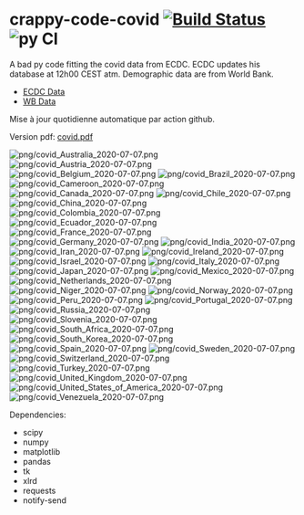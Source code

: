 # crappy-code-covid [![Build Status](https://cloud.drone.io/api/badges/a-lemonnier/crappy-code-covid/status.svg)](https://cloud.drone.io/a-lemonnier/crappy-code-covid) ![py CI](https://github.com/a-lemonnier/crappy-code-covid/workflows/py%20CI/badge.svg)
 
A bad py code fitting the covid data from ECDC. ECDC updates his database at 12h00 CEST atm. Demographic data are from World Bank.
 
- [ECDC Data](https://www.ecdc.europa.eu/en/publications-data/download-todays-data-geographic-distribution-covid-19-cases-worldwide)
- [WB Data](https://data.worldbank.org/indicator/sp.pop.totl)
 
 
Mise à jour quotidienne automatique par action github.
 
Version pdf: [covid.pdf](https://github.com/a-lemonnier/crappy-code-covid/raw/master/covid.pdf)
 
![png/covid_Australia_2020-07-07.png](png/covid_Australia_2020-07-07.png)
![png/covid_Austria_2020-07-07.png](png/covid_Austria_2020-07-07.png)
![png/covid_Belgium_2020-07-07.png](png/covid_Belgium_2020-07-07.png)
![png/covid_Brazil_2020-07-07.png](png/covid_Brazil_2020-07-07.png)
![png/covid_Cameroon_2020-07-07.png](png/covid_Cameroon_2020-07-07.png)
![png/covid_Canada_2020-07-07.png](png/covid_Canada_2020-07-07.png)
![png/covid_Chile_2020-07-07.png](png/covid_Chile_2020-07-07.png)
![png/covid_China_2020-07-07.png](png/covid_China_2020-07-07.png)
![png/covid_Colombia_2020-07-07.png](png/covid_Colombia_2020-07-07.png)
![png/covid_Ecuador_2020-07-07.png](png/covid_Ecuador_2020-07-07.png)
![png/covid_France_2020-07-07.png](png/covid_France_2020-07-07.png)
![png/covid_Germany_2020-07-07.png](png/covid_Germany_2020-07-07.png)
![png/covid_India_2020-07-07.png](png/covid_India_2020-07-07.png)
![png/covid_Iran_2020-07-07.png](png/covid_Iran_2020-07-07.png)
![png/covid_Ireland_2020-07-07.png](png/covid_Ireland_2020-07-07.png)
![png/covid_Israel_2020-07-07.png](png/covid_Israel_2020-07-07.png)
![png/covid_Italy_2020-07-07.png](png/covid_Italy_2020-07-07.png)
![png/covid_Japan_2020-07-07.png](png/covid_Japan_2020-07-07.png)
![png/covid_Mexico_2020-07-07.png](png/covid_Mexico_2020-07-07.png)
![png/covid_Netherlands_2020-07-07.png](png/covid_Netherlands_2020-07-07.png)
![png/covid_Niger_2020-07-07.png](png/covid_Niger_2020-07-07.png)
![png/covid_Norway_2020-07-07.png](png/covid_Norway_2020-07-07.png)
![png/covid_Peru_2020-07-07.png](png/covid_Peru_2020-07-07.png)
![png/covid_Portugal_2020-07-07.png](png/covid_Portugal_2020-07-07.png)
![png/covid_Russia_2020-07-07.png](png/covid_Russia_2020-07-07.png)
![png/covid_Slovenia_2020-07-07.png](png/covid_Slovenia_2020-07-07.png)
![png/covid_South_Africa_2020-07-07.png](png/covid_South_Africa_2020-07-07.png)
![png/covid_South_Korea_2020-07-07.png](png/covid_South_Korea_2020-07-07.png)
![png/covid_Spain_2020-07-07.png](png/covid_Spain_2020-07-07.png)
![png/covid_Sweden_2020-07-07.png](png/covid_Sweden_2020-07-07.png)
![png/covid_Switzerland_2020-07-07.png](png/covid_Switzerland_2020-07-07.png)
![png/covid_Turkey_2020-07-07.png](png/covid_Turkey_2020-07-07.png)
![png/covid_United_Kingdom_2020-07-07.png](png/covid_United_Kingdom_2020-07-07.png)
![png/covid_United_States_of_America_2020-07-07.png](png/covid_United_States_of_America_2020-07-07.png)
![png/covid_Venezuela_2020-07-07.png](png/covid_Venezuela_2020-07-07.png)
 
Dependencies:
- scipy
- numpy
- matplotlib
- pandas
- tk
- xlrd
- requests
- notify-send
